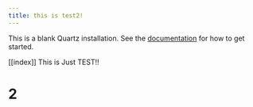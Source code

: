 ```yaml
---
title: this is test2!
---
```


This is a blank Quartz installation.
See the [documentation](https://quartz.jzhao.xyz) for how to get started.

[[index]]
This is Just TEST!!
# 2
